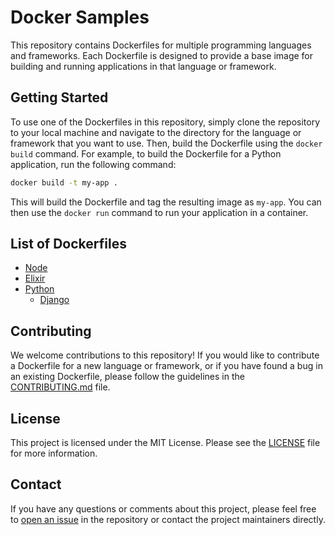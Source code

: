 # **Docker Samples**
This repository contains Dockerfiles for multiple programming languages and frameworks. Each Dockerfile is designed to provide a base image for building and running applications in that language or framework.

## Getting Started
To use one of the Dockerfiles in this repository, simply clone the repository to your local machine and navigate to the directory for the language or framework that you want to use. Then, build the Dockerfile using the `docker build` command. For example, to build the Dockerfile for a Python application, run the following command:

```bash
docker build -t my-app .
```
This will build the Dockerfile and tag the resulting image as `my-app`. You can then use the `docker run` command to run your application in a container.

## List of Dockerfiles
- [Node](node/Dockerfile)
- [Elixir](elixir/Dockerfile)
- [Python](python/)
  - [Django](python/django)

## Contributing
We welcome contributions to this repository! If you would like to contribute a Dockerfile for a new language or framework, or if you have found a bug in an existing Dockerfile, please follow the guidelines in the [CONTRIBUTING.md](CONTRIBUTING.md) file.

## License
This project is licensed under the MIT License. Please see the [LICENSE](LICENSE) file for more information.

## Contact
If you have any questions or comments about this project, please feel free to [open an issue](https://github.com/AashishChakravarty/docker-samples/issues/new) in the repository or contact the project maintainers directly.